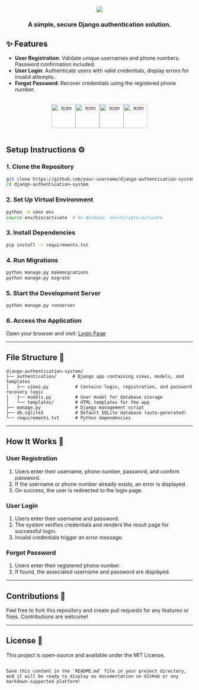  <h1 align="center">
    <img src="https://readme-typing-svg.herokuapp.com/?font=Righteous&size=35&center=true&vCenter=true&width=600&height=70&duration=6000&lines=Django+Authentication+System+🛡️;Secure+User+Management+Made+Easy" />
  </h1>
  <h3 align="center">A simple, secure Django authentication solution.</h3>

  <div class="section">
    <h2>✨ Features</h2>
    <ul>
      <li><strong>User Registration</strong>: Validate unique usernames and phone numbers. Password confirmation included.</li>
      <li><strong>User Login</strong>: Authenticate users with valid credentials, display errors for invalid attempts.</li>
      <li><strong>Forgot Password</strong>: Recover credentials using the registered phone number.</li>
    </ul>
  </div>
   <br>  
     
<div align="center"> 
  <!-- 동적 뱃지 --> 
  <div style="display: flex; justify-content: center; align-items: flex-end;">
    <img src="https://techstack-generator.vercel.app/python-icon.svg" alt="icon" width="65" height="65" />
    <img src="https://techstack-generator.vercel.app/django-icon.svg" alt="icon" width="65" height="65" />
    <img src="https://techstack-generator.vercel.app/mysql-icon.svg" alt="icon" width="65" height="65">
    <img src="https://techstack-generator.vercel.app/github-icon.svg" alt="icon" width="65" height="65" />
  </div>
</div>
<br>


## Setup Instructions ⚙️

### 1. Clone the Repository

```bash
git clone https://github.com/your-username/django-authentication-system.git
cd django-authentication-system
```

### 2. Set Up Virtual Environment

```bash
python -m venv env
source env/bin/activate  # On Windows: env\Scripts\activate
```

### 3. Install Dependencies

```bash
pip install -r requirements.txt
```

### 4. Run Migrations

```bash
python manage.py makemigrations
python manage.py migrate
```

### 5. Start the Development Server

```bash
python manage.py runserver
```

### 6. Access the Application

Open your browser and visit: [Login Page](https://login-lac-psi-76.vercel.app/)

---

## File Structure 📂

```plaintext
django-authentication-system/
├── authentication/      # Django app containing views, models, and templates
│   ├── views.py          # Contains login, registration, and password recovery logic
│   ├── models.py         # User model for database storage
│   └── templates/        # HTML templates for the app
├── manage.py             # Django management script
├── db.sqlite3            # Default SQLite database (auto-generated)
└── requirements.txt      # Python dependencies
```

---

## How It Works 🔑

### User Registration

1. Users enter their username, phone number, password, and confirm password.
2. If the username or phone number already exists, an error is displayed.
3. On success, the user is redirected to the login page.

### User Login

1. Users enter their username and password.
2. The system verifies credentials and renders the result page for successful login.
3. Invalid credentials trigger an error message.

### Forgot Password

1. Users enter their registered phone number.
2. If found, the associated username and password are displayed.


---


## Contributions 🤝

Feel free to fork this repository and create pull requests for any features or fixes. Contributions are welcome!

---

## License 📝

This project is open-source and available under the MIT License.
```

Save this content in the `README.md` file in your project directory, and it will be ready to display as documentation on GitHub or any markdown-supported platform!
